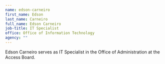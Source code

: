 ```yaml
---
name: edson-carneiro
first_name: Edson
last_name: Carneiro
full_name: Edson Carneiro
job-title: IT Specialist
office: Office of Information Technology
agency: ""
---
```

Edson Carneiro serves as IT Specialist in the Office of Administration at the Access Board. 

